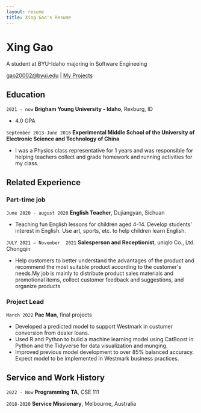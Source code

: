 ```yaml
---
layout: resume
title: Xing Gao's Resume
---
```

# Xing Gao
A student at BYU-Idaho majoring in Software Engineeing

<div id="webaddress">
<a href="gao20002@byui.edu">gao20002@byui.edu</a>
| <a href="https://github.com/SolomonGao">My Projects</a>
</div>

<!-- https://www.monique.tech/the-art-of-markdown -->


## Education


`2021 - now`
__Brigham Young University - Idaho__, Rexburg, ID

- 4.0 GPA

`September 2013-June 2016`
__Experimental Middle School of the University of Electronic Science and Technology of China__

- I was a Physics class representative for 1 years and was responsible for helping teachers collect and grade homework and running activities for my class.

## Related Experience

### Part-time job

`June 2020 - august 2020`
__English Teacher__, Dujiangyan, Sichuan

- Teaching fun English lessons for children aged 4-14. Develop students' interest in English. Use art, sports, etc. to help children learn English.

`JULY 2021 – November  2021`
__Salesperson and Receptionist__, uniqlo Co., Ltd. Chongqin

- Help customers to better understand the advantages of the product and recommend the most suitable product according to the customer's needs.My job is mainly to distribute product sales materials and promotional items, collect customer feedback and suggestions, and organize products


### Project Lead

`March 2022`
__Pac Man__, final projects

- Developed a predicted model to support Westmark in custumer conversion from dealer loans.
- Used R and Python to build a machine learning model using CatBoost in Python and the Tidyverse for data visualization and munging. 
- Improved previous model development to over 85% balanced accuracy. Expect model to be implemented in Westmark business practices.


## Service and Work History

`2022 - Now`
__Programming TA__, CSE 111


`2018-2020`
__Service Missionary__, Melbourne, Australia



<!-- ### Footer

Last updated: March 2022 -->


